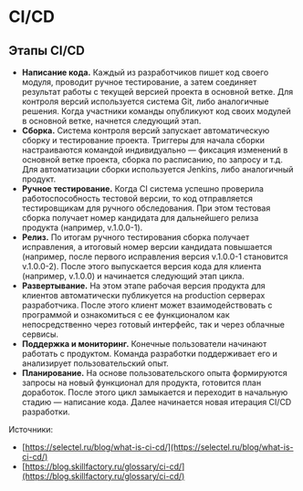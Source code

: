 # CI/CD

## Этапы CI/CD

* **Написание кода.** Каждый из разработчиков пишет код своего модуля, проводит ручное тестирование, а затем соединяет результат работы с текущей версией проекта в основной ветке. Для контроля версий используется система Git, либо аналогичные решения. Когда участники команды опубликуют код своих модулей в основной ветке, начнется следующий этап.
* **Сборка.** Система контроля версий запускает автоматическую сборку и тестирование проекта. Триггеры для начала сборки настраиваются командой индивидуально — фиксация изменений в основной ветке проекта, сборка по расписанию, по запросу и т.д. Для автоматизации сборки используется Jenkins, либо аналогичный продукт.
* **Ручное тестирование.** Когда CI система успешно проверила работоспособность тестовой версии, то код отправляется тестировщикам для ручного обследования. При этом тестовая сборка получает номер кандидата для дальнейшего релиза продукта (например, v.1.0.0-1).
* **Релиз.** По итогам ручного тестирования сборка получает исправления, а итоговый номер версии кандидата повышается (например, после первого исправления версия v.1.0.0-1 становится v.1.0.0-2). После этого выпускается версия кода для клиента (например, v.1.0.0) и начинается следующий этап цикла.
* **Развертывание.** На этом этапе рабочая версия продукта для клиентов автоматически публикуется на production серверах разработчика. После этого клиент может взаимодействовать с программой и ознакомиться с ее функционалом как непосредственно через готовый интерфейс, так и через облачные сервисы.
* **Поддержка и мониторинг.** Конечные пользователи начинают работать с продуктом. Команда разработки поддерживает его и анализирует пользовательский опыт.
* **Планирование.** На основе пользовательского опыта формируются запросы на новый функционал для продукта, готовится план доработок. После этого цикл замыкается и переходит в начальную стадию — написание кода. Далее начинается новая итерация CI/CD разработки.







Источники:&#x20;

* [https://selectel.ru/blog/what-is-ci-cd/](https://selectel.ru/blog/what-is-ci-cd/)
* [https://blog.skillfactory.ru/glossary/ci-cd/](https://blog.skillfactory.ru/glossary/ci-cd/)
